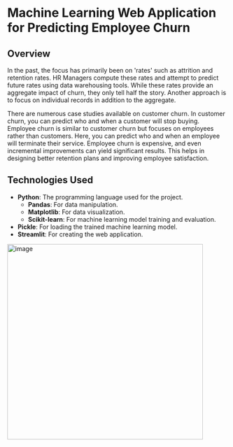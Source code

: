 # Machine Learning Web Application for Predicting Employee Churn

## Overview

In the past, the focus has primarily been on 'rates' such as attrition and retention rates. HR Managers compute these rates and attempt to predict future rates using data warehousing tools. While these rates provide an aggregate impact of churn, they only tell half the story. Another approach is to focus on individual records in addition to the aggregate.

There are numerous case studies available on customer churn. In customer churn, you can predict who and when a customer will stop buying. Employee churn is similar to customer churn but focuses on employees rather than customers. Here, you can predict who and when an employee will terminate their service. Employee churn is expensive, and even incremental improvements can yield significant results. This helps in designing better retention plans and improving employee satisfaction.

 ## Technologies Used

- **Python**: The programming language used for the project.
  - **Pandas**: For data manipulation.
  - **Matplotlib**: For data visualization.
  - **Scikit-learn**: For machine learning model training and evaluation.
- **Pickle**: For loading the trained machine learning model.
- **Streamlit**: For creating the web application.

<img width="447" alt="image" src="https://github.com/user-attachments/assets/b94879d5-311b-4db0-a3e6-83664ac4efd9">
